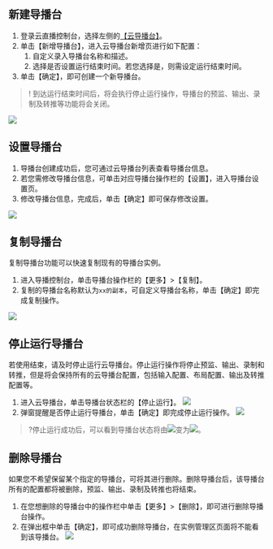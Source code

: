 [](id:create_caster)
## 新建导播台
1. 登录云直播控制台，选择左侧的[【云导播台】](https://console.cloud.tencent.com/live/caster)。
2. 单击【新增导播台】，进入云导播台新增页进行如下配置：
    1. 自定义录入导播台名称和描述。
    2. 选择是否设置运行结束时间。若您选择是，则需设定运行结束时间。
3. 单击【确定】，即可创建一个新导播台。

>! 到达运行结束时间后，将会执行停止运行操作，导播台的预监、输出、录制及转推等功能将会关闭。

![](https://main.qcloudimg.com/raw/8334f5a67c7b0ef3fcbc7d7da70ee459.png)

[](id:set_caster)
## 设置导播台
1. 导播台创建成功后，您可通过云导播台列表查看导播台信息。
2. 若您需修改导播台信息，可单击对应导播台操作栏的【设置】，进入导播台设置页。
3. 修改导播台信息，完成后，单击【确定】即可保存修改设置。

![](https://main.qcloudimg.com/raw/8c263a26009a934d9e945bcabcaae566.png)

[](id:copy_caster)
## 复制导播台
复制导播台功能可以快速复制现有的导播台实例。
1. 进入导播控制台，单击导播台操作栏的【更多】>【复制】。
2. 复制的导播台名称默认为`xx的副本`，可自定义导播台名称，单击【确定】即完成复制操作。

![](https://main.qcloudimg.com/raw/20b69689e77b726e2cb0b668c66a1daa.png)


[](id:stop_caster)
## 停止运行导播台
若使用结束，请及时停止运行云导播台。停止运行操作将停止预监、输出、录制和转推，但是将会保持所有的云导播台配置，包括输入配置、布局配置、输出及转推配置等。
1. 进入云导播台，单击导播台状态栏的【停止运行】。
![](https://main.qcloudimg.com/raw/78cc3088648cef36f33a0c3e76cebf1d.png)
2. 弹窗提醒是否停止运行导播台，单击【确定】即完成停止运行操作。
![](https://main.qcloudimg.com/raw/97a3b4798d06262aace9135a824ae149.png)

>?停止运行成功后，可以看到导播台状态将由![](https://main.qcloudimg.com/raw/558e83730a265bfae4ffee649f77b6d5.png)变为![](https://main.qcloudimg.com/raw/6239b44f059440fb9aa83b14ae242559.png)。

[](id:delete_caster)
## 删除导播台

如果您不希望保留某个指定的导播台，可将其进行删除。删除导播台后，该导播台所有的配置都将被删除，预监、输出、录制及转推也将结束。
1. 在您想删除的导播台中的操作栏中单击【更多】>【删除】，即可进行删除导播台操作。
2. 在弹出框中单击【确定】，即可成功删除导播台，在实例管理区页面将不能看到该导播台。
![](https://main.qcloudimg.com/raw/574bb7911c4f663944292e8ce994f465.png)










